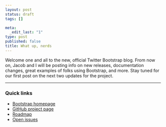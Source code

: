 ```yaml
--- 
layout: post
status: draft
tags: []

meta: 
  _edit_last: "1"
type: post
published: false
title: What up, nerds
---
```

Welcome one and all to the new, official Twitter Bootstrap blog. From now on, Jacob and I will be posting info on new releases, documentation changes, great examples of folks using Bootstrap, and more. Stay tuned for our first post on the next two updates for the project.

-----

### Quick links

* [Bootstrap homepage](http://getbootstrap.com)
* [GitHub project page](https://github.com/twitter/bootstrap/)
* [Roadmap](https://github.com/twitter/bootstrap/wiki/Roadmap)
* [Open issues](https://github.com/twitter/bootstrap/issues?state=open)
